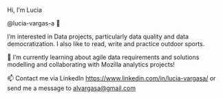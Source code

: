 Hi, I’m Lucia

@lucia-vargas-a 👋

I’m interested in Data projects, particularly data quality and data democratization. I also like to read, write and practice outdoor sports.

🌱 I’m currently learning about agile data requirements and solutions modelling and collaborating with Mozilla analytics projects!

📫 Contact me via LinkedIn https://www.linkedin.com/in/lucia-vargasa/ or send me a message to alvargasa@gmail.com

<!---
lucia-vargas-a/lucia-vargas-a is a ✨ special ✨ repository because its `README.md` (this file) appears on your GitHub profile.
You can click the Preview link to take a look at your changes.
--->
